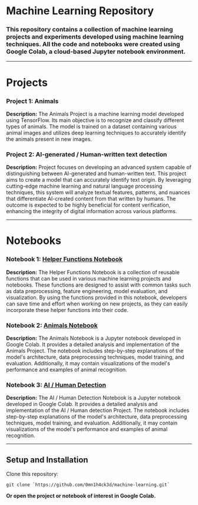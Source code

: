 # Machine Learning Repository
### This repository contains a collection of machine learning projects and experiments developed using machine learning techniques. All the code and notebooks were created using Google Colab, a cloud-based Jupyter notebook environment.

---

# Projects
### Project 1: Animals
**Description:** The Animals Project is a machine learning model developed using TensorFlow. Its main objective is to recognize and classify different types of animals. The model is trained on a dataset containing various animal images and utilizes deep learning techniques to accurately identify the animals present in new images.

### Project 2: AI-generated / Human-written text detection
**Description:** Project focuses on developing an advanced system capable of distinguishing between AI-generated and human-written text. This project aims to create a model that can accurately identify text origin. By leveraging cutting-edge machine learning and natural language processing techniques, this system will analyze textual features, patterns, and nuances that differentiate AI-created content from that written by humans. The outcome is expected to be highly beneficial for content verification, enhancing the integrity of digital information across various platforms.

---

# Notebooks
### Notebook 1: [Helper Functions Notebook](https://github.com/0mn1h4ck3d/TensorFlow/blob/main/helper-functions.py)
**Description:** The Helper Functions Notebook is a collection of reusable functions that can be used in various machine learning projects and notebooks. These functions are designed to assist with common tasks such as data preprocessing, feature engineering, model evaluation, and visualization. By using the functions provided in this notebook, developers can save time and effort when working on new projects, as they can easily incorporate these helper functions into their code.

### Notebook 2: [Animals Notebook](https://github.com/0mn1h4ck3d/TensorFlow/blob/main/animals.ipynb)
**Description:** The Animals Notebook is a Jupyter notebook developed in Google Colab. It provides a detailed analysis and implementation of the Animals Project. The notebook includes step-by-step explanations of the model's architecture, data preprocessing techniques, model training, and evaluation. Additionally, it may contain visualizations of the model's performance and examples of animal recognition.

### Notebook 3: [AI / Human Detection](https://github.com/0mn1h4ck3d/TensorFlow/blob/main/ai-detection.ipynb)
**Description:** The AI / Human Detection Notebook is a Jupyter notebook developed in Google Colab. It provides a detailed analysis and implementation of the AI / Human detection Project. The notebook includes step-by-step explanations of the model's architecture, data preprocessing techniques, model training, and evaluation. Additionally, it may contain visualizations of the model's performance and examples of animal recognition.

---

## Setup and Installation
Clone this repository:

```
git clone `https://github.com/0mn1h4ck3d/machine-learning.git`
```

**Or open the project or notebook of interest in Google Colab.**

